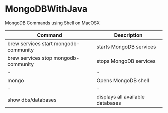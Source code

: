 # MongoDBWithJava

MongoDB Commands using Shell on MacOSX 

| Command | Description |
| --- | --- |
| brew services start mongodb-community | starts MongoDB services |
| brew services stop mongodb-community | stops MongoDB services |
| - | - |
| mongo | Opens MongoDB shell |
| - | - |
| show dbs/databases | displays all available databases |